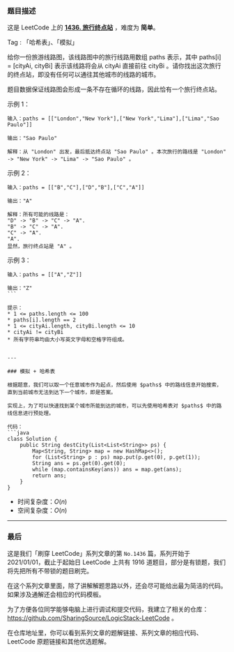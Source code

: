 ### 题目描述

这是 LeetCode 上的 **[1436. 旅行终点站](https://leetcode-cn.com/problems/destination-city/solution/gong-shui-san-xie-jian-dan-fang-jia-mo-n-y47c/)** ，难度为 **简单**。

Tag : 「哈希表」、「模拟」

给你一份旅游线路图，该线路图中的旅行线路用数组 paths 表示，其中 paths[i] = [cityAi, cityBi] 表示该线路将会从 cityAi 直接前往 cityBi 。请你找出这次旅行的终点站，即没有任何可以通往其他城市的线路的城市。

题目数据保证线路图会形成一条不存在循环的线路，因此恰有一个旅行终点站。

示例 1：
```
输入：paths = [["London","New York"],["New York","Lima"],["Lima","Sao Paulo"]]

输出："Sao Paulo" 

解释：从 "London" 出发，最后抵达终点站 "Sao Paulo" 。本次旅行的路线是 "London" -> "New York" -> "Lima" -> "Sao Paulo" 。
```
示例 2：
```
输入：paths = [["B","C"],["D","B"],["C","A"]]

输出："A"

解释：所有可能的线路是：
"D" -> "B" -> "C" -> "A". 
"B" -> "C" -> "A". 
"C" -> "A". 
"A". 
显然，旅行终点站是 "A" 。
```
示例 3：
```
输入：paths = [["A","Z"]]

输出："Z"
``` 

提示：
* 1 <= paths.length <= 100
* paths[i].length == 2
* 1 <= cityAi.length, cityBi.length <= 10
* cityAi != cityBi
* 所有字符串均由大小写英文字母和空格字符组成。


---

### 模拟 + 哈希表

根据题意，我们可以取一个任意城市作为起点，然后使用 $paths$ 中的路线信息开始搜索，直到当前城市无法到达下一个城市，即是答案。

实现上，为了可以快速找到某个城市所能到达的城市，可以先使用哈希表对 $paths$ 中的路线信息进行预处理。

代码：
```java
class Solution {
    public String destCity(List<List<String>> ps) {
        Map<String, String> map = new HashMap<>();
        for (List<String> p : ps) map.put(p.get(0), p.get(1));
        String ans = ps.get(0).get(0);
        while (map.containsKey(ans)) ans = map.get(ans);
        return ans;
    }
}
```
* 时间复杂度：$O(n)$
* 空间复杂度：$O(n)$

---

### 最后

这是我们「刷穿 LeetCode」系列文章的第 `No.1436` 篇，系列开始于 2021/01/01，截止于起始日 LeetCode 上共有 1916 道题目，部分是有锁题，我们将先把所有不带锁的题目刷完。

在这个系列文章里面，除了讲解解题思路以外，还会尽可能给出最为简洁的代码。如果涉及通解还会相应的代码模板。

为了方便各位同学能够电脑上进行调试和提交代码，我建立了相关的仓库：https://github.com/SharingSource/LogicStack-LeetCode 。

在仓库地址里，你可以看到系列文章的题解链接、系列文章的相应代码、LeetCode 原题链接和其他优选题解。

